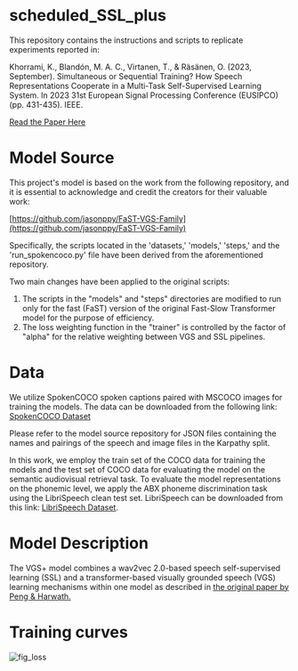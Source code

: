 # scheduled_SSL_plus

This repository contains the instructions and scripts to replicate experiments reported in:

Khorrami, K., Blandón, M. A. C., Virtanen, T., & Räsänen, O. (2023, September). Simultaneous or Sequential Training? How Speech Representations Cooperate in a Multi-Task Self-Supervised Learning System. In 2023 31st European Signal Processing Conference (EUSIPCO) (pp. 431-435). IEEE.

[Read the Paper Here](https://ieeexplore.ieee.org/abstract/document/10290051)

# Model Source

This project's model is based on the work from the following repository, and it is essential to acknowledge and credit the creators for their valuable work:

[https://github.com/jasonppy/FaST-VGS-Family](https://github.com/jasonppy/FaST-VGS-Family)

Specifically, the scripts located in the 'datasets,' 'models,' 'steps,' and the 'run_spokencoco.py' file have been derived from the aforementioned repository.

Two main changes have been applied to the original scripts:

1. The scripts in the "models" and "steps" directories are modified to run only for the fast (FaST) version of the original Fast-Slow Transformer model for the purpose of efficiency.
2. The loss weighting function in the "trainer" is controlled by the factor of "alpha" for the relative weighting between VGS and SSL pipelines.


# Data
We utilize SpokenCOCO spoken captions paired with MSCOCO images for training the models. The data can be downloaded from the following link:
[SpokenCOCO Dataset](https://groups.csail.mit.edu/sls/downloads/placesaudio/index.cgi)

Please refer to the model source repository for JSON files containing the names and pairings of the speech and image files in the Karpathy split. 

In this work, we employ the train set of the COCO data for training the models and the test set of COCO data for evaluating the model on the semantic audiovisual retrieval task. To evaluate the model representations on the phonemic level, we apply the ABX phoneme discrimination task using the LibriSpeech clean test set. LibriSpeech can be downloaded from this link: [LibriSpeech Dataset](https://www.openslr.org/12).

# Model Description

The VGS+ model combines a wav2vec 2.0-based speech self-supervised learning (SSL) and a transformer-based visually grounded speech (VGS) learning mechanisms within one model as described in [the original paper by Peng & Harwath.](https://ieeexplore.ieee.org/stamp/stamp.jsp?arnumber=9747103&casa_token=n4fGgF6mHrcAAAAA:jI4E13PB2SNrkvPTXxhhNgXiE2BSTVgXwv9UD_GHCeY54vpjHyZiTXdwf4HNqOT937tOyIXv-Q&tag=1)


# Training curves

![fig_loss](https://github.com/khazarkhorrami/scheduled_SSL_plus/assets/33454475/04908ce4-c5f8-4d97-8384-c7f00d4f9aca)
